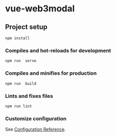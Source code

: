 # vue-web3modal

## Project setup
```
npm install
```

### Compiles and hot-reloads for development
```
npm run  serve
```

### Compiles and minifies for production
```
npm run  build
```

### Lints and fixes files
```
npm run lint
```

### Customize configuration
See [Configuration Reference](https://cli.vuejs.org/config/).
